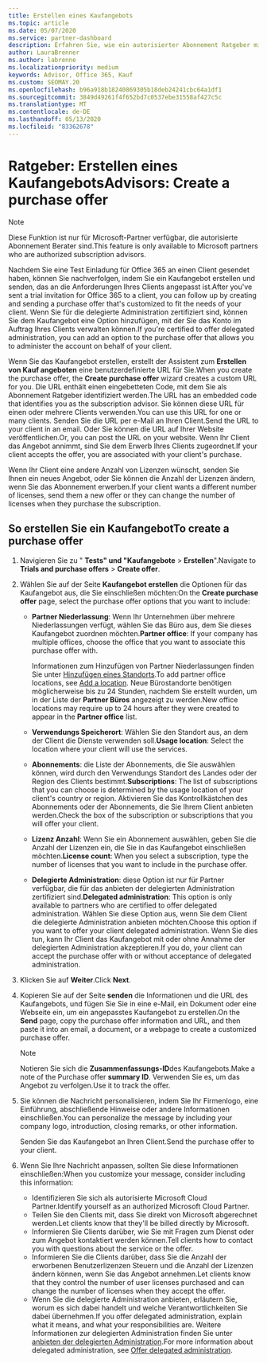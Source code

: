```yaml
---
title: Erstellen eines Kaufangebots
ms.topic: article
ms.date: 05/07/2020
ms.service: partner-dashboard
description: Erfahren Sie, wie ein autorisierter Abonnement Ratgeber mithilfe von Partner Center ein Kaufangebot und eine benutzerdefinierte URL erstellen kann, die in Office 365-Test Einladungen enthalten sein soll.
author: LauraBrenner
ms.author: labrenne
ms.localizationpriority: medium
keywords: Advisor, Office 365, Kauf
ms.custom: SEOMAY.20
ms.openlocfilehash: b96a918b18240869305b18deb24241cbc64a1df1
ms.sourcegitcommit: 3849d49261f4f652bd7c0537ebe31558af427c5c
ms.translationtype: MT
ms.contentlocale: de-DE
ms.lasthandoff: 05/13/2020
ms.locfileid: "83362678"
---
```

# <a name="advisors-create-a-purchase-offer"></a><span data-ttu-id="0b34a-104">Ratgeber: Erstellen eines Kaufangebots</span><span class="sxs-lookup"><span data-stu-id="0b34a-104">Advisors: Create a purchase offer</span></span>

> [!NOTE]
> <span data-ttu-id="0b34a-105">Diese Funktion ist nur für Microsoft-Partner verfügbar, die autorisierte Abonnement Berater sind.</span><span class="sxs-lookup"><span data-stu-id="0b34a-105">This feature is only available to Microsoft partners who are authorized subscription advisors.</span></span>

<span data-ttu-id="0b34a-106">Nachdem Sie eine Test Einladung für Office 365 an einen Client gesendet haben, können Sie nachverfolgen, indem Sie ein Kaufangebot erstellen und senden, das an die Anforderungen Ihres Clients angepasst ist.</span><span class="sxs-lookup"><span data-stu-id="0b34a-106">After you've sent a trial invitation for Office 365 to a client, you can follow up by creating and sending a purchase offer that's customized to fit the needs of your client.</span></span> <span data-ttu-id="0b34a-107">Wenn Sie für die delegierte Administration zertifiziert sind, können Sie dem Kaufangebot eine Option hinzufügen, mit der Sie das Konto im Auftrag Ihres Clients verwalten können.</span><span class="sxs-lookup"><span data-stu-id="0b34a-107">If you're certified to offer delegated administration, you can add an option to the purchase offer that allows you to administer the account on behalf of your client.</span></span>

<span data-ttu-id="0b34a-108">Wenn Sie das Kaufangebot erstellen, erstellt der Assistent zum **Erstellen von Kauf angeboten** eine benutzerdefinierte URL für Sie.</span><span class="sxs-lookup"><span data-stu-id="0b34a-108">When you create the purchase offer, the **Create purchase offer** wizard creates a custom URL for you.</span></span> <span data-ttu-id="0b34a-109">Die URL enthält einen eingebetteten Code, mit dem Sie als Abonnement Ratgeber identifiziert werden.</span><span class="sxs-lookup"><span data-stu-id="0b34a-109">The URL has an embedded code that identifies you as the subscription advisor.</span></span> <span data-ttu-id="0b34a-110">Sie können diese URL für einen oder mehrere Clients verwenden.</span><span class="sxs-lookup"><span data-stu-id="0b34a-110">You can use this URL for one or many clients.</span></span> <span data-ttu-id="0b34a-111">Senden Sie die URL per e-Mail an Ihren Client.</span><span class="sxs-lookup"><span data-stu-id="0b34a-111">Send the URL to your client in an email.</span></span> <span data-ttu-id="0b34a-112">Oder Sie können die URL auf Ihrer Website veröffentlichen.</span><span class="sxs-lookup"><span data-stu-id="0b34a-112">Or, you can post the URL on your website.</span></span> <span data-ttu-id="0b34a-113">Wenn Ihr Client das Angebot annimmt, sind Sie dem Erwerb Ihres Clients zugeordnet.</span><span class="sxs-lookup"><span data-stu-id="0b34a-113">If your client accepts the offer, you are associated with your client's purchase.</span></span>

<span data-ttu-id="0b34a-114">Wenn Ihr Client eine andere Anzahl von Lizenzen wünscht, senden Sie Ihnen ein neues Angebot, oder Sie können die Anzahl der Lizenzen ändern, wenn Sie das Abonnement erwerben.</span><span class="sxs-lookup"><span data-stu-id="0b34a-114">If your client wants a different number of licenses, send them a new offer or they can change the number of licenses when they purchase the subscription.</span></span>

## <a name="to-create-a-purchase-offer"></a><span data-ttu-id="0b34a-115">So erstellen Sie ein Kaufangebot</span><span class="sxs-lookup"><span data-stu-id="0b34a-115">To create a purchase offer</span></span>

1. <span data-ttu-id="0b34a-116">Navigieren Sie zu " **Tests" und "Kaufangebote**  >  **Erstellen**".</span><span class="sxs-lookup"><span data-stu-id="0b34a-116">Navigate to **Trials and purchase offers** > **Create offer**.</span></span>

2. <span data-ttu-id="0b34a-117">Wählen Sie auf der Seite **Kaufangebot erstellen** die Optionen für das Kaufangebot aus, die Sie einschließen möchten:</span><span class="sxs-lookup"><span data-stu-id="0b34a-117">On the **Create purchase offer** page, select the purchase offer options that you want to include:</span></span>

    - <span data-ttu-id="0b34a-118">**Partner Niederlassung**: Wenn Ihr Unternehmen über mehrere Niederlassungen verfügt, wählen Sie das Büro aus, dem Sie dieses Kaufangebot zuordnen möchten.</span><span class="sxs-lookup"><span data-stu-id="0b34a-118">**Partner office**: If your company has multiple offices, choose the office that you want to associate this purchase offer with.</span></span>

        <span data-ttu-id="0b34a-119">Informationen zum Hinzufügen von Partner Niederlassungen finden Sie unter [Hinzufügen eines Standorts](manage-locations.md).</span><span class="sxs-lookup"><span data-stu-id="0b34a-119">To add partner office locations, see [Add a location](manage-locations.md).</span></span> <span data-ttu-id="0b34a-120">Neue Bürostandorte benötigen möglicherweise bis zu 24 Stunden, nachdem Sie erstellt wurden, um in der Liste der **Partner Büros** angezeigt zu werden.</span><span class="sxs-lookup"><span data-stu-id="0b34a-120">New office locations may require up to 24 hours after they were created to appear in the **Partner office** list.</span></span>

    - <span data-ttu-id="0b34a-121">**Verwendungs Speicherort**: Wählen Sie den Standort aus, an dem der Client die Dienste verwenden soll.</span><span class="sxs-lookup"><span data-stu-id="0b34a-121">**Usage location**: Select the location where your client will use the services.</span></span>
    - <span data-ttu-id="0b34a-122">**Abonnements**: die Liste der Abonnements, die Sie auswählen können, wird durch den Verwendungs Standort des Landes oder der Region des Clients bestimmt.</span><span class="sxs-lookup"><span data-stu-id="0b34a-122">**Subscriptions**: The list of subscriptions that you can choose is determined by the usage location of your client's country or region.</span></span> <span data-ttu-id="0b34a-123">Aktivieren Sie das Kontrollkästchen des Abonnements oder der Abonnements, die Sie Ihrem Client anbieten werden.</span><span class="sxs-lookup"><span data-stu-id="0b34a-123">Check the box of the subscription or subscriptions that you will offer your client.</span></span>
    - <span data-ttu-id="0b34a-124">**Lizenz Anzahl**: Wenn Sie ein Abonnement auswählen, geben Sie die Anzahl der Lizenzen ein, die Sie in das Kaufangebot einschließen möchten.</span><span class="sxs-lookup"><span data-stu-id="0b34a-124">**License count**: When you select a subscription, type the number of licenses that you want to include in the purchase offer.</span></span>
    - <span data-ttu-id="0b34a-125">**Delegierte Administration**: diese Option ist nur für Partner verfügbar, die für das anbieten der delegierten Administration zertifiziert sind.</span><span class="sxs-lookup"><span data-stu-id="0b34a-125">**Delegated administration**: This option is only available to partners who are certified to offer delegated administration.</span></span> <span data-ttu-id="0b34a-126">Wählen Sie diese Option aus, wenn Sie dem Client die delegierte Administration anbieten möchten.</span><span class="sxs-lookup"><span data-stu-id="0b34a-126">Choose this option if you want to offer your client delegated administration.</span></span> <span data-ttu-id="0b34a-127">Wenn Sie dies tun, kann Ihr Client das Kaufangebot mit oder ohne Annahme der delegierten Administration akzeptieren.</span><span class="sxs-lookup"><span data-stu-id="0b34a-127">If you do, your client can accept the purchase offer with or without acceptance of delegated administration.</span></span>

3. <span data-ttu-id="0b34a-128">Klicken Sie auf **Weiter**.</span><span class="sxs-lookup"><span data-stu-id="0b34a-128">Click **Next**.</span></span>

4. <span data-ttu-id="0b34a-129">Kopieren Sie auf der Seite **senden** die Informationen und die URL des Kaufangebots, und fügen Sie Sie in eine e-Mail, ein Dokument oder eine Webseite ein, um ein angepasstes Kaufangebot zu erstellen.</span><span class="sxs-lookup"><span data-stu-id="0b34a-129">On the **Send** page, copy the purchase offer information and URL, and then paste it into an email, a document, or a webpage to create a customized purchase offer.</span></span>

    > [!NOTE]
    > <span data-ttu-id="0b34a-130">Notieren Sie sich die **Zusammenfassungs-ID**des Kaufangebots.</span><span class="sxs-lookup"><span data-stu-id="0b34a-130">Make a note of the Purchase offer **summary ID**.</span></span> <span data-ttu-id="0b34a-131">Verwenden Sie es, um das Angebot zu verfolgen.</span><span class="sxs-lookup"><span data-stu-id="0b34a-131">Use it to track the offer.</span></span>

5. <span data-ttu-id="0b34a-132">Sie können die Nachricht personalisieren, indem Sie Ihr Firmenlogo, eine Einführung, abschließende Hinweise oder andere Informationen einschließen.</span><span class="sxs-lookup"><span data-stu-id="0b34a-132">You can personalize the message by including your company logo, introduction, closing remarks, or other information.</span></span>

    <span data-ttu-id="0b34a-133">Senden Sie das Kaufangebot an Ihren Client.</span><span class="sxs-lookup"><span data-stu-id="0b34a-133">Send the purchase offer to your client.</span></span>

6. <span data-ttu-id="0b34a-134">Wenn Sie Ihre Nachricht anpassen, sollten Sie diese Informationen einschließen:</span><span class="sxs-lookup"><span data-stu-id="0b34a-134">When you customize your message, consider including this information:</span></span>

    - <span data-ttu-id="0b34a-135">Identifizieren Sie sich als autorisierte Microsoft Cloud Partner.</span><span class="sxs-lookup"><span data-stu-id="0b34a-135">Identify yourself as an authorized Microsoft Cloud Partner.</span></span>
    - <span data-ttu-id="0b34a-136">Teilen Sie den Clients mit, dass Sie direkt von Microsoft abgerechnet werden.</span><span class="sxs-lookup"><span data-stu-id="0b34a-136">Let clients know that they'll be billed directly by Microsoft.</span></span>
    - <span data-ttu-id="0b34a-137">Informieren Sie Clients darüber, wie Sie mit Fragen zum Dienst oder zum Angebot kontaktiert werden können.</span><span class="sxs-lookup"><span data-stu-id="0b34a-137">Tell clients how to contact you with questions about the service or the offer.</span></span>
    - <span data-ttu-id="0b34a-138">Informieren Sie die Clients darüber, dass Sie die Anzahl der erworbenen Benutzerlizenzen Steuern und die Anzahl der Lizenzen ändern können, wenn Sie das Angebot annehmen.</span><span class="sxs-lookup"><span data-stu-id="0b34a-138">Let clients know that they control the number of user licenses purchased and can change the number of licenses when they accept the offer.</span></span>
    - <span data-ttu-id="0b34a-139">Wenn Sie die delegierte Administration anbieten, erläutern Sie, worum es sich dabei handelt und welche Verantwortlichkeiten Sie dabei übernehmen.</span><span class="sxs-lookup"><span data-stu-id="0b34a-139">If you offer delegated administration, explain what it means, and what your responsibilities are.</span></span> <span data-ttu-id="0b34a-140">Weitere Informationen zur delegierten Administration finden Sie unter [anbieten der delegierten Administration](customers_revoke_admin_privileges.md).</span><span class="sxs-lookup"><span data-stu-id="0b34a-140">For more information about delegated administration, see [Offer delegated administration](customers_revoke_admin_privileges.md).</span></span>
